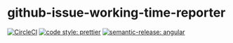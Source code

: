 # github-issue-working-time-reporter

[![CircleCI](https://dl.circleci.com/status-badge/img/gh/HiromiShikata/github-issue-working-time-reporter/tree/main.svg?style=svg)](https://dl.circleci.com/status-badge/redirect/gh/HiromiShikata/github-issue-working-time-reporter/tree/main)
[![code style: prettier](https://img.shields.io/badge/code_style-prettier-ff69b4.svg?style=flat-square)](https://github.com/prettier/prettier)
[![semantic-release: angular](https://img.shields.io/badge/semantic--release-angular-e10079?logo=semantic-release)](https://github.com/semantic-release/semantic-release)

